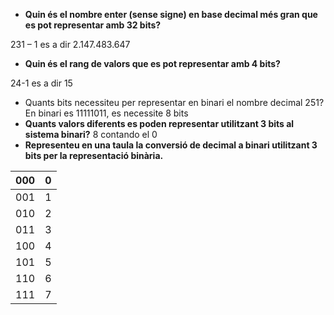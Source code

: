 ﻿- **Quin és el nombre enter (sense signe) en base decimal més gran que es pot representar amb 32 bits?**

231 – 1 es a dir 2.147.483.647

- **Quin és el rang de valors que es pot representar amb 4 bits?**

24-1 es a dir 15

- Quants bits necessiteu per representar en binari el nombre decimal 251? En binari es 11111011, es necessite 8 bits
- **Quants valors diferents es poden representar utilitzant 3 bits al sistema binari?** 8 contando el 0
- **Representeu en una taula la conversió de decimal a binari utilitzant 3 bits per la representació binària.**



|000|0|
| - | - |
|001|1|
|010|2|
|011|3|
|100|4|
|101|5|
|110|6|
|111|7|

